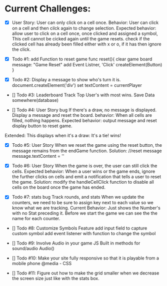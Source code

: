 # Current Challenges: 

- [x]  User Story: 
User can only click on a cell once.
Behavior: User can click on a cell and then cilck again to change selection.
Expected behavior: allow user to click on a cell once, once clicked and assigned a symbol, This cell cannot be cicked again until the game resets.
check if the clicked cell has already been filled either with x or o, if it has then ignore the click.

- [x]  Todo #1: add Function to reset game 
func reset(){
    clear game board
    message: "Game Reset"
    add Event Listner, 'Click'
    createElement(Button) 
}

- [x] Todo #2: Display a message to show who's turn it is.
document.createElement('div')
set textContent = currentPlayer

- [] Todo #3: Leaderboard 
Track Top User's with most wins.
Save Data somewhere(database)

- [] Todo #4: User Story bug
If there's a draw, no message is displayed.
Display a message and reset the board.
behavior: When all cells are filled, nothing happens.
Expected behavior: output message and reset display button to reset game.

Extended: This displays when it's a draw: It's a tie! wins!

- [x] Todo #5: User Story
When we reset the game using the reset button, the message remains from the endGame function.
Solution: //reset message 
  message.textContent = ''

- [x] Todo #6: User Story
When the game is over, the user can still click the cells.
Expected behavior: When a user wins or the game ends, ignore the further clicks on cells and emit a notification that tells a user to reset the game.
Solution: modify the handleCellClick function to disable all cells on the board once the game has ended.


- [x] Todo #7: stats bug
Track rounds, and stats
When we update the counters, we need to be sure to assign key next to each value so we know what we are tracking. 
Current Behavior: Just shows the Number's with no Stat preceding it.
Before we start the game we can see the the name for each counter.

- [] Todo #8: Customize Symbols Feature
add input field to capture custom symbol 
add event listener with function to change the symbol

- [] Todo #9: Involve Audio in your game
JS Built in methods for sound/audio
Audio()

- [] Todo #10: Make your site fully responsive so that it is playable from a mobile phone
@media - CSS 


- [] Todo #11: Figure out how to make the grid smaller when we decrease the screen size just like with the stats box.